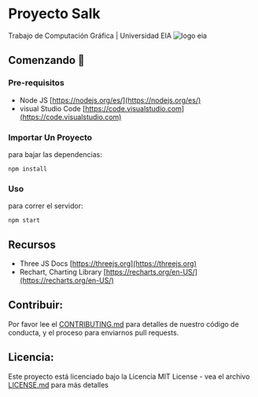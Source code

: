 # Proyecto Salk

Trabajo de Computación Gráfica | Universidad EIA ![logo eia](https://github.com/EIA-University/LogosEIA/blob/master/assets/png/logo-eia-icon.png?raw=true)
 
## Comenzando :rocket:
### Pre-requisitos
* Node JS [https://nodejs.org/es/](https://nodejs.org/es/)
* visual Studio Code [https://code.visualstudio.com](https://code.visualstudio.com)

### Importar Un Proyecto
para bajar las dependencias: 
 ```
 npm install 
 ```

### Uso
 para correr el servidor: 
 ```
 npm start 
 ```

## Recursos
*  Three JS Docs [https://threejs.org](https://threejs.org)
*  Rechart, Charting Library [https://recharts.org/en-US/](https://recharts.org/en-US/)

## Contribuir:
Por favor lee el [CONTRIBUTING.md]() para detalles de nuestro código de conducta, y el proceso para enviarnos pull requests.
## Licencia:
Este proyecto está licenciado bajo la Licencia MIT License  - vea el archivo [LICENSE.md]() para más detalles

